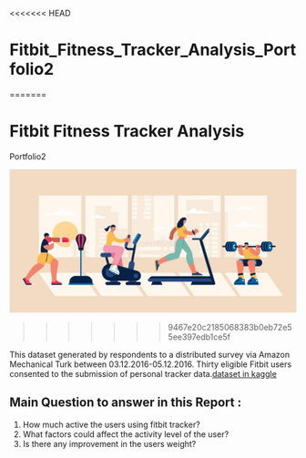 <<<<<<< HEAD
# Fitbit_Fitness_Tracker_Analysis_Portfolio2
=======
# Fitbit Fitness Tracker Analysis 
Portfolio2

![imge](https://github.com/rawanalqarni/Fitbit_Fitness_Tracker_Analysis_Portfolio2/blob/master/img.jpg?raw=true)
>>>>>>> 9467e20c2185068383b0eb72e55ee397edb1ce5f

This dataset generated by respondents to a distributed survey via Amazon Mechanical Turk between 03.12.2016-05.12.2016. Thirty eligible Fitbit users consented to the submission of personal tracker data.[dataset in kaggle](https://www.kaggle.com/arashnic/fitbit)


## Main Question to answer in this Report :
1. How much active the users using fitbit tracker? 
2. What factors could affect the activity level of the user? 
3. Is there any improvement in the users weight? 
